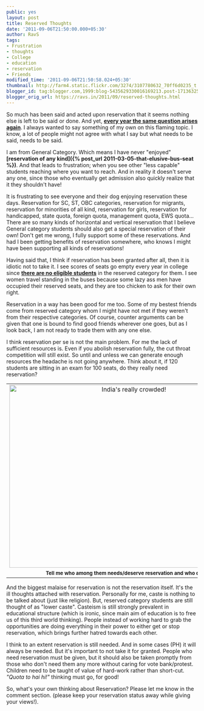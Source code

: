 ```yaml
---
public: yes
layout: post
title: Reserved Thoughts
date: '2011-09-06T21:50:00.000+05:30'
author: RavS
tags:
- Frustration
- thoughts
- College
- education
- reservation
- Friends
modified_time: '2011-09-06T21:50:58.024+05:30'
thumbnail: http://farm4.static.flickr.com/3274/3107780632_70ff6d0235_t.jpg
blogger_id: tag:blogger.com,1999:blog-5435629330016169213.post-1713632573632613466
blogger_orig_url: https://ravs.in/2011/09/reserved-thoughts.html
---
```


So much has been said and acted upon reservation that it seems nothing else is left to be said or done. And yet, **[every year the same question arises again](http://thinkxp.blogspot.com/2011/07/reservation.html)**. I always wanted to say something of my own on this flaming topic. I know, a lot of people might not agree with what I say but what needs to be said, needs to be said.

I am from General Category. Which means I have never "enjoyed" **[reservation of any kind]({% post_url 2011-03-05-that-elusive-bus-seat %})**. And that leads to frustration; when you see other "less capable" students reaching where you want to reach. And in reality it doesn't serve any one, since those who eventually get admission also quickly realize that it they shouldn't have!

It is frustrating to see everyone and their dog enjoying reservation these days. Reservation for SC, ST, OBC categories, reservation for migrants, reservation for minorities of all kind, reservation for girls, reservation for handicapped, state quota, foreign quota, management quota, EWS quota... There are so many kinds of horizontal and vertical reservation that I believe General category students should also get a special reservation of their own! Don't get me wrong, I fully support some of these reservations. And had I been getting benefits of reservation somewhere, who knows I might have been supporting all kinds of reservations!

Having said that, I think if reservation has been granted after all, then it is idiotic not to take it. I see scores of seats go empty every year in college since **[there are no eligible students](http://articles.timesofindia.indiatimes.com/2011-08-13/education/29883704_1_obc-seats-obc-cutoffs-obc-candidates)** in the reserved category for them. I see women travel standing in the buses because some lazy ass men have occupied their reserved seats, and they are too chicken to ask for their own right.

Reservation in a way has been good for me too. Some of my bestest friends come from reserved category whom I might have not met if they weren't from their respective categories. Of course, counter arguments can be given that one is bound to find good friends wherever one goes, but as I look back, I am not ready to trade them with any one else.

I think reservation per se is not the main problem. For me the lack of sufficient resources is. Even if you abolish reservation fully, the cut throat competition will still exist. So until and unless we can generate enough resources the headache is not going anywhere. Think about it, if 120 students are sitting in an exam for 100 seats, do they really need reservation?

<table cellpadding="0" cellspacing="0" class="tr-caption-container" style="margin-left: auto; margin-right: auto; text-align: justify;"><tbody><tr><td style="text-align: center;"><a href="http://www.flickr.com/photos/erin_can_spell/3107780632/" style="margin-left: auto; margin-right: auto;" title="India's really crowded! by erin &amp; camera, on Flickr"><span class="Apple-style-span" style="font-family: inherit;"><img alt="India's really crowded!" height="480" src="http://farm4.static.flickr.com/3274/3107780632_70ff6d0235_z.jpg" width="640"></span></a></td></tr><tr><td class="tr-caption" style="text-align: center;"><b><span class="Apple-style-span" style="font-family: inherit; font-size: small;">Tell me who among them needs/deserve reservation and who doesn't.</span></b></td></tr></tbody></table>

And the biggest malaise for reservation is not the reservation itself. It's the ill thoughts attached with reservation. Personally for me, caste is nothing to be talked about (just like religion). But, reserved category students are still thought of as "lower caste". Casteism is still strongly prevalent in educational structure (which is ironic, since main aim of education is to free us of this third world thinking). People instead of working hard to grab the opportunities are doing everything in their power to either get or stop reservation, which brings further hatred towards each other.

I think to an extent reservation is still needed. And in some cases (PH) it will always be needed. But it's important to not take it for granted. People who need reservation must be given, but it should also be taken promptly from those who don't need them any more without caring for vote bank/protest. Children need to be taught of value of hard-work rather than short-cut. _"Quota to hai hi!"_ thinking must go, for good!

So, what's your own thinking about Reservation? Please let me know in the comment section. (please keep your reservation status away while giving your views!).
